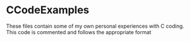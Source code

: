 # CCodeExamples
These files contain some of my own personal experiences with C coding. This code is commented and follows the appropriate format
